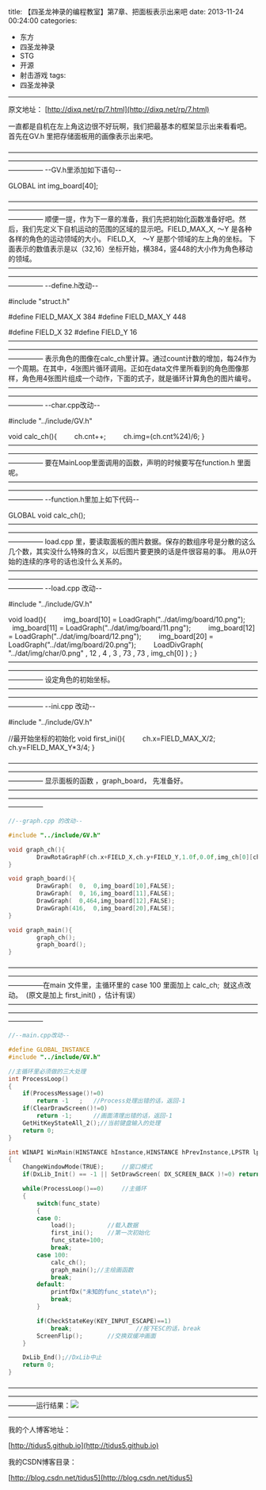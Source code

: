 title: 【四圣龙神录的编程教室】第7章、把面板表示出来吧
date: 2013-11-24 00:24:00
categories:
- 东方
- 四圣龙神录
- STG
- 开源
- 射击游戏
tags:
- 四圣龙神录
---
原文地址：
[http://dixq.net/rp/7.html](http://dixq.net/rp/7.html)

一直都是自机在左上角这边很不好玩啊，我们把最基本的框架显示出来看看吧。
首先在GV.h 里把存储面板用的画像表示出来吧。

 <!--more-->
—————————————————————————————————————————————————————————————————————————————
--GV.h里添加如下语句--


GLOBAL int img_board[40];

—————————————————————————————————————————————————————————————————————————————
顺便一提，作为下一章的准备，我们先把初始化函数准备好吧。然后，我们先定义下自机运动的范围的区域的显示吧。FIELD_MAX_X, ～Y 是各种各样的角色的运动领域的大小。
FIELD_X,　～Y 是那个领域的左上角的坐标。
下面表示的数值表示是以（32,16）坐标开始，横384，竖448的大小作为角色移动的领域。—————————————————————————————————————————————————————————————————————————————
--define.h改动--


#include "struct.h"


#define FIELD_MAX_X 384
#define FIELD_MAX_Y 448


#define FIELD_X 32
#define FIELD_Y 16
—————————————————————————————————————————————————————————————————————————————
表示角色的图像在calc_ch里计算。通过count计数的增加，每24作为一个周期。在其中，4张图片循环调用。正如在data文件里所看到的角色图像那样，角色用4张图片组成一个动作，下面的式子，就是循环计算角色的图片编号。
—————————————————————————————————————————————————————————————————————————————
--char.cpp改动--


#include "../include/GV.h"


void calc_ch(){
        ch.cnt++;
        ch.img=(ch.cnt%24)/6;
}
—————————————————————————————————————————————————————————————————————————————
要在MainLoop里面调用的函数，声明的时候要写在function.h 里面呢。—————————————————————————————————————————————————————————————————————————————
--function.h里加上如下代码--


GLOBAL void calc_ch();
—————————————————————————————————————————————————————————————————————————————
load.cpp 里，要读取面板的图片数据。保存的数组序号是分散的这么几个数，其实没什么特殊的含义，以后图片要更换的话是件很容易的事。 用从0开始的连续的序号的话也没什么关系的。—————————————————————————————————————————————————————————————————————————————
--load.cpp 改动--


#include "../include/GV.h"


void load(){
        img_board[10] = LoadGraph("../dat/img/board/10.png");
        img_board[11] = LoadGraph("../dat/img/board/11.png");
        img_board[12] = LoadGraph("../dat/img/board/12.png");
        img_board[20] = LoadGraph("../dat/img/board/20.png");
        LoadDivGraph( "../dat/img/char/0.png" , 12 , 4 , 3 , 73 , 73 , img_ch[0] ) ;
}
—————————————————————————————————————————————————————————————————————————————
设定角色的初始坐标。—————————————————————————————————————————————————————————————————————————————
--ini.cpp 改动--


#include "../include/GV.h"


//最开始坐标的初始化
void first_ini(){
        ch.x=FIELD_MAX_X/2;
        ch.y=FIELD_MAX_Y*3/4;
}

—————————————————————————————————————————————————————————————————————————————
显示面板的函数 ，graph_board， 先准备好。—————————————————————————————————————————————————————————————————————————————

```cpp
//--graph.cpp 的改动--

#include "../include/GV.h"

void graph_ch(){
        DrawRotaGraphF(ch.x+FIELD_X,ch.y+FIELD_Y,1.0f,0.0f,img_ch[0][ch.img],TRUE);
}

void graph_board(){
        DrawGraph(  0,  0,img_board[10],FALSE);
        DrawGraph(  0, 16,img_board[11],FALSE);
        DrawGraph(  0,464,img_board[12],FALSE);
        DrawGraph(416,  0,img_board[20],FALSE);
}

void graph_main(){
        graph_ch();
        graph_board();
}
```

—————————————————————————————————————————————————————————————————————————————在main 文件里，主循环里的 case 100 里面加上 calc_ch;  就这点改动。  (原文是加上 first_init() ，估计有误）—————————————————————————————————————————————————————————————————————————————

```cpp
//--main.cpp改动--

#define GLOBAL_INSTANCE
#include "../include/GV.h"

//主循环里必须做的三大处理
int ProcessLoop()
{
    if(ProcessMessage()!=0)
        return -1   ;	//Process处理出错的话，返回-1
    if(ClearDrawScreen()!=0)
        return -1;  	//画面清理出错的话，返回-1
    GetHitKeyStateAll_2();//当前键盘输入的处理
    return 0;
}

int WINAPI WinMain(HINSTANCE hInstance,HINSTANCE hPrevInstance,LPSTR lpCmdLine,int nCmdShow)
{
    ChangeWindowMode(TRUE);     //窗口模式
    if(DxLib_Init() == -1 || SetDrawScreen( DX_SCREEN_BACK )!=0) return -1; //初始化和设置双缓冲模式

    while(ProcessLoop()==0)     //主循环
    {
        switch(func_state)
        {
        case 0:
            load();         //载入数据
            first_ini();	//第一次初始化
            func_state=100;
            break;
        case 100:
            calc_ch();
            graph_main();//主绘画函数
            break;
        default:
            printfDx("未知的func_state\n");
            break;
        }

        if(CheckStateKey(KEY_INPUT_ESCAPE)==1)
            break;                  //按下ESC的话，break
        ScreenFlip();       //交换双缓冲画面
    }

    DxLib_End();//DxLib中止
    return 0;
}

```
————————————————————————————————————————————————————————————————————————————运行结果：![](http://dixq.net/rp/img/7/0.JPG)





---
我的个人博客地址：

[http://tidus5.github.io](http://tidus5.github.io)

我的CSDN博客目录：

[http://blog.csdn.net/tidus5](http://blog.csdn.net/tidus5)
